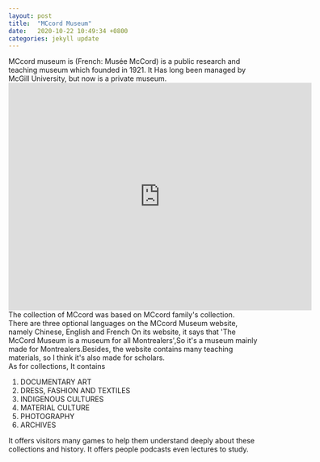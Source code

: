 ```yaml
---
layout: post
title:  "MCcord Museum"
date:   2020-10-22 10:49:34 +0800
categories: jekyll update
---
```

 
 <title>Week3:McCord Museum </title>

<body>
    <p>MCcord museum is  (French: Musée McCord) is a public research and teaching museum
            which founded in 1921. It Has long been managed by McGill University, but now
            is a private museum. 
            <iframe src="https://www.google.com/maps/embed?pb=!1m18!1m12!1m3!1d2796.2871457383676!2d-73.5755957844412!3d45.504297979101395!2m3!1f0!2f0!3f0!3m2!1i1024!2i768!4f13.1!3m3!1m2!1s0x4cb7b3ba1cfd0825%3A0xd1683b4ce04d0773!2sMcCord%20Museum!5e0!3m2!1sen!2sar!4v1603339372443!5m2!1sen!2sar" width="600" height="450" frameborder="0" style="border:0;" allowfullscreen="" aria-hidden="false" tabindex="0"></iframe>
            <img id="imagePlaceHolder" src="" height="0" width="0" style="opacity:0;position:fixed">
            The collection of MCcord was based on MCcord family's collection.
            <br>
            There are three optional languages ​​on the MCcord Museum website, namely Chinese, English and French
            On its website, it says that 'The McCord Museum is a museum for all Montrealers',So it's a museum
            mainly made for Montrealers.Besides, the website contains many teaching materials, so I think
            it's also made for scholars.
            <br>
            As for collections, It contains <ol>
                <li>DOCUMENTARY ART</li>
                <li>DRESS, FASHION AND TEXTILES</li>
                <li>INDIGENOUS CULTURES</li>
                <li>MATERIAL CULTURE</li>
                <li>PHOTOGRAPHY</li>
                <li>ARCHIVES</li>
            </ol>
            It offers visitors many games to help them understand deeply about these collections and history.
            It offers people podcasts even lectures to study. 
        </p>
    </body>